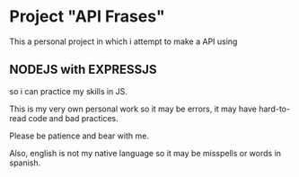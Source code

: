# Project "API Frases"

This a personal project in which i attempt to make a API using 
## NODEJS with EXPRESSJS
so i can practice my skills in JS.

This is my very own personal work so it may be errors, it may have
hard-to-read code and bad practices.

Please be patience and bear with me.

Also, english is not my native language so it may be misspells or words
in spanish.